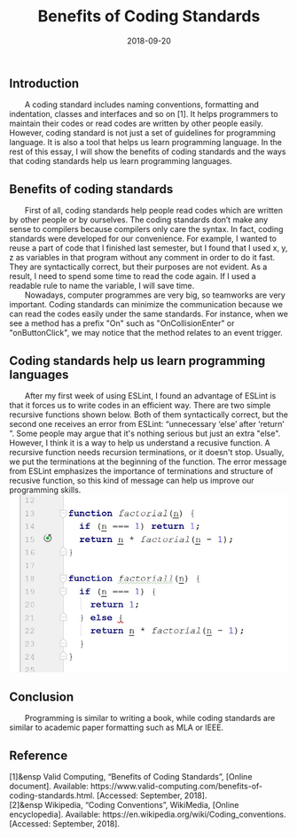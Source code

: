 ﻿---
layout: essay
type: essay
title: Benefits of Coding Standards
# All dates must be YYYY-MM-DD format!
date: 2018-09-20
labels:
  - Coding Standards
  - Javascript
---

<h2>Introduction  </h2>
<div style="text-indent:2em">
A coding standard includes naming conventions, formatting and indentation, classes and interfaces and so on [1].
It helps programmers to maintain their codes or read codes are written by other people easily. However, coding standard is not just a set of guidelines for programming language. It is also a tool that helps us learn programming language. In the rest of this essay, I will show the benefits of coding standards and  the ways that coding standards help us learn programming languages.
</div>

<h2>Benefits of coding standards  </h2>
<div style="text-indent:2em">
	First of all, coding standards help people read codes which are written by other people or by ourselves. The coding standards don’t make any sense to compilers because compilers only care the syntax. In fact, coding standards were developed for our convenience. For example, I wanted to reuse a part of code that I finished last semester, but I found that I used x, y, z as variables in that program without any comment in order to do it fast. They are syntactically correct, but their purposes are not evident. As a result, I need to spend some time to read the code again. If I used a readable rule to name the variable, I will save time. 
</div>
<div style="text-indent:2em">	
  	Nowadays, computer programmes are very big, so teamworks are very important. Coding standards can minimize the communication because we can read the codes easily under the same standards. For instance, when we see a method has a prefix "On" such as "OnCollisionEnter" or "onButtonClick", we may notice that the method relates to an event trigger.   
	
</div>	
<h2>Coding standards help us learn programming languages  </h2>
<div style="text-indent:2em">  
	After my first week of using ESLint, I found an advantage of ESLint is that it forces us to write codes in an efficient way. There are two simple recursive functions shown below. Both of them syntactically correct, but the second one receives an error from ESLint: “unnecessary ‘else’ after ‘return’ ”. Some people may argue that it's nothing serious but just an extra "else". However, I think it is a way to help us understand a recusive function. A recursive function needs recursion terminations, or it doesn't stop. Usually, we put the terminations at the beginning of the function. The error message from ESLint emphasizes the importance of terminations and structure of recusive function, so this kind of message can help us improve our programming skills.  
</div>	

<div>
<img class="padding-left" width = "600" length = "400"  src="../images/CodingS.JPG"></div>

<h2>Conclusion</h2>
<div style="text-indent:2em">  
	Programming is similar to writing a book, while coding standards are similar to academic paper formatting such as MLA or IEEE. 
</div>

<h2>Reference</h2>
<div >  
[1]&ensp Valid Computing, “Benefits of Coding Standards”, [Online document]. Available: https://www.valid-computing.com/benefits-of-coding-standards.html. [Accessed: September, 2018]. 
</div>
<div>
[2]&ensp Wikipedia, “Coding Conventions”, WikiMedia, [Online encyclopedia]. Available: https://en.wikipedia.org/wiki/Coding_conventions. [Accessed: September, 2018].	
</div>
